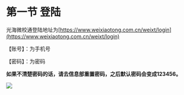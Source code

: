 # 第一节 登陆

光海微校通登陆地址为[https://www.weixiaotong.com.cn/weixt/login](https://www.weixiaotong.com.cn/weixt/login)

【账号】：为手机号


【密码】：为密码

**如果不清楚密码的话，请去信息部重置密码，之后默认密码会变成123456。**

![](https://ae01.alicdn.com/kf/H2a946e65872a4e6daa7b44b490981875e.png)